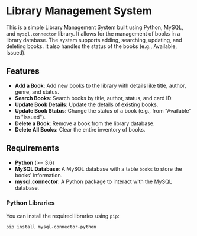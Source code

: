# Library Management System

This is a simple Library Management System built using Python, MySQL, and `mysql.connector` library. It allows for the management of books in a library database. The system supports adding, searching, updating, and deleting books. It also handles the status of the books (e.g., Available, Issued).

## Features

- **Add a Book**: Add new books to the library with details like title, author, genre, and status.
- **Search Books**: Search books by title, author, status, and card ID.
- **Update Book Details**: Update the details of existing books.
- **Update Book Status**: Change the status of a book (e.g., from "Available" to "Issued").
- **Delete a Book**: Remove a book from the library database.
- **Delete All Books**: Clear the entire inventory of books.

## Requirements

- **Python** (>= 3.6)
- **MySQL Database**: A MySQL database with a table `books` to store the books' information.
- **mysql.connector**: A Python package to interact with the MySQL database.

### Python Libraries

You can install the required libraries using `pip`:

```bash
pip install mysql-connector-python
